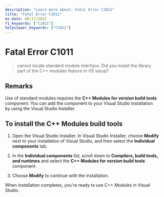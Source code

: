 ```yaml
---
description: "Learn more about: Fatal Error C1011"
title: "Fatal Error C1011"
ms.date: 08/17/2022
f1_keywords: ["C1011"]
helpviewer_keywords: ["C1011"]
---
```

# Fatal Error C1011

> cannot locate standard module interface. Did you install the library part of the C++ modules feature in VS setup?

## Remarks

Use of standard modules requires the **C++ Modules for *version* build tools** component. You can add the component to your Visual Studio installation by using the Visual Studio Installer.

## To install the C++ Modules build tools

1. Open the Visual Studio Installer. In Visual Studio Installer, choose **Modify** next to your installation of Visual Studio, and then select the **Individual components** tab.

1. In the **Individual components** list, scroll down to **Compilers, build tools, and runtimes** and select the **C++ Modules for *version* build tools** component.

1. Choose **Modify** to continue with the installation.

When installation completes, you're ready to use C++ Modules in Visual Studio.
